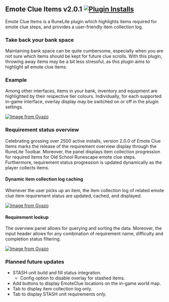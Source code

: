 ## Emote Clue Items v2.0.1 [![Plugin Installs](http://img.shields.io/endpoint?url=https://i.pluginhub.info/shields/installs/plugin/emote-clue-items&label=Active%20installs)](https://runelite.net/plugin-hub/Lars%20van%20Soest)
Emote Clue Items is a RuneLite plugin which highlights items required for emote clue steps, and provides a user-friendly item collection log. 

### Take back your bank space
Maintaining bank space can be quite cumbersome, especially when you are not sure which items should be kept for future clue scrolls. With this plugin, throwing away items may be a bit less stressful, as this plugin aims to highlight all emote clue items.

### Example
Among other interfaces, items in your bank, inventory and equipment are highlighted by their respective tier colours. Individually, for each supported in-game interface, overlay display may be switched on or off in the plugin settings.

[![Image from Gyazo](https://i.gyazo.com/4acd5ebcd9bbffb559f900e843a54bd6.gif)](https://gyazo.com/4acd5ebcd9bbffb559f900e843a54bd6)

### Requirement status overview
Celebrating grossing over 2500 active installs, version 2.0.0 of Emote Clue Items marks the release of the requirement overview display through the RuneLite Toolbar. Moreover, the panel displays item collection progression for required items for Old School Runescape emote clue steps. Furthermore, requirement status progression is updated dynamically as the player collects items.

#### Dynamic item collection log caching
Whenever the user picks up an item, the item collection log of related emote clue item requirement status are updated, cached, and displayed.

[![Image from Gyazo](https://i.gyazo.com/2ad018318568ac2a0e4bc92450ef4e96.gif)](https://gyazo.com/2ad018318568ac2a0e4bc92450ef4e96)

#### Requirement lookup
The overview panel allows for querying and sorting the data. Moreover, the input header allows for any combination of requirement name, difficulty and completion status filtering.

[![Image from Gyazo](https://i.gyazo.com/722ac8754f6146629b1b1509d7e1a276.gif)](https://gyazo.com/722ac8754f6146629b1b1509d7e1a276)


### Planned future updates
-   STASH unit build and fill status integration.
    * Config option to disable overlay for stashed items.
-   Add buttons to display EmoteClue locations on the in-game world map.
-   Tab to display item collection log only.
-   Tab to display STASH unit requirements only.

